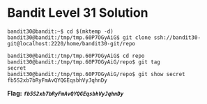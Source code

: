 # Bandit Level 31 Solution


```
bandit30@bandit:~$ cd $(mktemp -d)
bandit30@bandit:/tmp/tmp.60P7OGyAiG$ git clone ssh://bandit30-git@localhost:2220/home/bandit30-git/repo

bandit30@bandit:/tmp/tmp.60P7OGyAiG$ cd repo
bandit30@bandit:/tmp/tmp.60P7OGyAiG/repo$ git tag
secret
bandit30@bandit:/tmp/tmp.60P7OGyAiG/repo$ git show secret
fb5S2xb7bRyFmAvQYQGEqsbhVyJqhnDy
```


**Flag:** ***`fb5S2xb7bRyFmAvQYQGEqsbhVyJqhnDy`*** 

